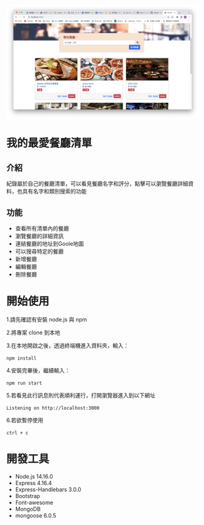 ![image](https://github.com/YangKD/restaurant_list/blob/main/public/images/snapshot2.png)

# 我的最愛餐廳清單


## 介紹


紀錄屬於自己的餐廳清單，可以看見餐廳名字和評分，點擊可以瀏覽餐廳詳細資料，也具有名字和類別搜索的功能

## 功能
* 查看所有清單內的餐廳
* 瀏覽餐廳的詳細資訊
* 連結餐廳的地址到Goole地圖
* 可以搜尋特定的餐廳
* 新增餐廳
* 編輯餐廳
* 刪除餐廳

# 開始使用

1.請先確認有安裝 node.js 與 npm

2.將專案 clone 到本地

3.在本地開啟之後，透過終端機進入資料夾，輸入：

 `npm install`

4.安裝完畢後，繼續輸入：
 
 `npm run start`

5.若看見此行訊息則代表順利運行，打開瀏覽器進入到以下網址

 `Listening on http://localhost:3000`
 
6.若欲暫停使用

 `ctrl + c`
 
 # 開發工具
 
 * Node.js 14.16.0
 * Express 4.16.4
 * Express-Handlebars 3.0.0
 * Bootstrap
 * Font-awesome
 * MongoDB
 * mongoose 6.0.5
